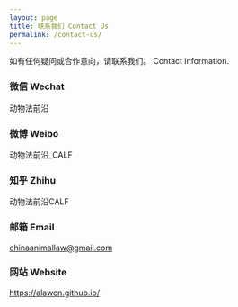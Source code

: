 ```yaml
---
layout: page
title: 联系我们 Contact Us
permalink: /contact-us/
---
```

如有任何疑问或合作意向，请联系我们。
Contact information.

### 微信 Wechat
动物法前沿
### 微博 Weibo
动物法前沿_CALF
### 知乎 Zhihu
动物法前沿CALF
### 邮箱 Email
<chinaanimallaw@gmail.com>
### 网站 Website
<https://alawcn.github.io/>
